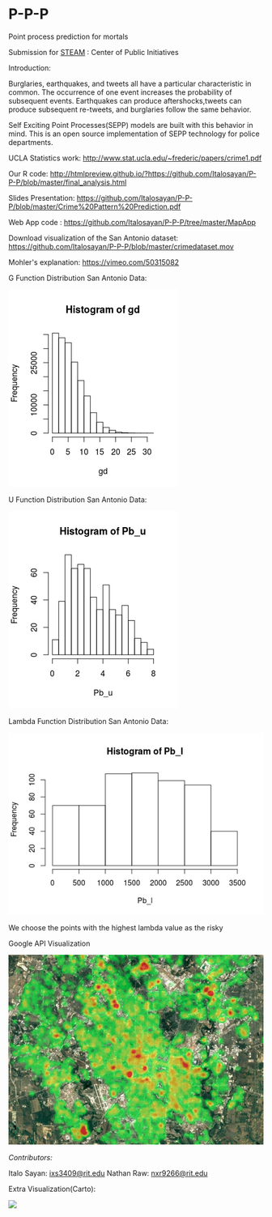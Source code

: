 # P-P-P
Point process prediction for mortals

Submission for [STEAM](https://www.rit.edu/cla/criminaljustice/cpsi/steam-prize) : Center of Public Initiatives

Introduction:

Burglaries, earthquakes, and tweets all have a particular characteristic in common.  The occurrence of one event increases the probability of subsequent events.  Earthquakes can produce aftershocks,tweets can produce subsequent re-tweets, and burglaries follow the same behavior.  

Self Exciting Point Processes(SEPP) models are built with this behavior in mind.  This is an open source implementation of SEPP technology for police departments.

UCLA Statistics work: http://www.stat.ucla.edu/~frederic/papers/crime1.pdf

Our R code: http://htmlpreview.github.io/?https://github.com/Italosayan/P-P-P/blob/master/final_analysis.html

Slides Presentation: https://github.com/Italosayan/P-P-P/blob/master/Crime%20Pattern%20Prediction.pdf

Web App code : https://github.com/Italosayan/P-P-P/tree/master/MapApp

Download visualization of the San Antonio dataset: https://github.com/Italosayan/P-P-P/blob/master/crimedataset.mov

Mohler's explanation: https://vimeo.com/50315082

G Function Distribution San Antonio Data:

![](https://github.com/Italosayan/P-P-P/blob/master/Rplot.png)

U Function Distribution San Antonio Data:

![](https://github.com/Italosayan/P-P-P/blob/master/Rplot01.png)

Lambda Function Distribution San Antonio Data:

![](https://github.com/Italosayan/P-P-P/blob/master/Rplot02.png)

We choose the points with the highest lambda value as the risky

Google API Visualization

![alt text](https://raw.githubusercontent.com/Italosayan/P-P-P/master/Heatmap_Screenshot.PNG)

*Contributors:*

Italo Sayan: ixs3409@rit.edu
Nathan Raw: nxr9266@rit.edu

Extra Visualization(Carto):

![](https://github.com/Italosayan/P-P-P/blob/master/crimedataset%20(1).gif)

